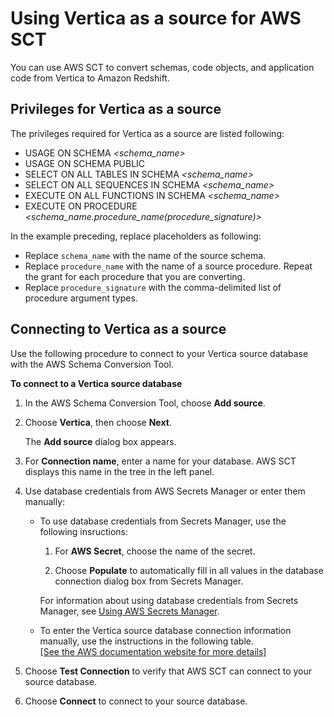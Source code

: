 # Using Vertica as a source for AWS SCT<a name="CHAP_Source.Vertica"></a>

You can use AWS SCT to convert schemas, code objects, and application code from Vertica to Amazon Redshift\.

## Privileges for Vertica as a source<a name="CHAP_Source.Vertica.Permissions"></a>

The privileges required for Vertica as a source are listed following:
+ USAGE ON SCHEMA *<schema\_name>* 
+ USAGE ON SCHEMA PUBLIC 
+ SELECT ON ALL TABLES IN SCHEMA *<schema\_name>* 
+ SELECT ON ALL SEQUENCES IN SCHEMA *<schema\_name>* 
+ EXECUTE ON ALL FUNCTIONS IN SCHEMA *<schema\_name>* 
+ EXECUTE ON PROCEDURE *<schema\_name\.procedure\_name\(procedure\_signature\)>* 

In the example preceding, replace placeholders as following:
+ Replace `schema_name` with the name of the source schema\.
+ Replace `procedure_name` with the name of a source procedure\. Repeat the grant for each procedure that you are converting\. 
+ Replace `procedure_signature` with the comma\-delimited list of procedure argument types\.

## Connecting to Vertica as a source<a name="CHAP_Source.Vertica.Connecting"></a>

Use the following procedure to connect to your Vertica source database with the AWS Schema Conversion Tool\. 

**To connect to a Vertica source database**

1. In the AWS Schema Conversion Tool, choose **Add source**\. 

1. Choose **Vertica**, then choose **Next**\.

   The **Add source** dialog box appears\.

1. For **Connection name**, enter a name for your database\. AWS SCT displays this name in the tree in the left panel\. 

1. Use database credentials from AWS Secrets Manager or enter them manually:
   + To use database credentials from Secrets Manager, use the following insructions:

     1. For **AWS Secret**, choose the name of the secret\.

     1. Choose **Populate** to automatically fill in all values in the database connection dialog box from Secrets Manager\.

     For information about using database credentials from Secrets Manager, see [Using AWS Secrets Manager](CHAP_UserInterface.md#CHAP_UserInterface.SecretsManager)\.
   + To enter the Vertica source database connection information manually, use the instructions in the following table\.    
[\[See the AWS documentation website for more details\]](http://docs.aws.amazon.com/SchemaConversionTool/latest/userguide/CHAP_Source.Vertica.html)

1. Choose **Test Connection** to verify that AWS SCT can connect to your source database\. 

1. Choose **Connect** to connect to your source database\.